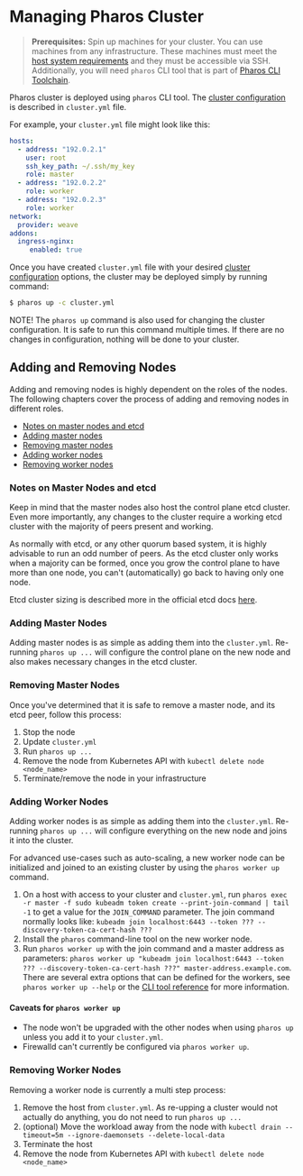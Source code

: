 # Managing Pharos Cluster

> **Prerequisites:** Spin up machines for your cluster. You can use machines from any infrastructure. These machines must meet the [host system requirements](/requirements.md) and they must be accessible via SSH. Additionally, you will need `pharos` CLI tool that is part of [Pharos CLI Toolchain](/install-toolchain.md).

Pharos cluster is deployed using `pharos` CLI tool. The [cluster configuration](/configuration.md) is described in `cluster.yml` file.

For example, your `cluster.yml` file might look like this:

```yaml
hosts:
  - address: "192.0.2.1"
    user: root
    ssh_key_path: ~/.ssh/my_key
    role: master
  - address: "192.0.2.2"
    role: worker
  - address: "192.0.2.3"
    role: worker
network:
  provider: weave
addons:
  ingress-nginx:
     enabled: true
```

Once you have created `cluster.yml` file with your desired [cluster configuration](/configuration.md)  options, the cluster may be deployed simply by running command:

```sh
$ pharos up -c cluster.yml
```

NOTE! The `pharos up` command is also used for changing the cluster configuration. It is safe to run this command multiple times. If there are no changes in configuration, nothing will be done to your cluster.


## Adding and Removing Nodes

Adding and removing nodes is highly dependent on the roles of the nodes. The following chapters cover the process of adding and removing nodes in different roles.

- [Notes on master nodes and etcd](#notes-on-master-nodes-and-etcd)
- [Adding master nodes](#adding-master-nodes)
- [Removing master nodes](#removing-master-nodes)
- [Adding worker nodes](#adding-worker-nodes)
- [Removing worker nodes](#removing-worker-nodes)

### Notes on Master Nodes and etcd

Keep in mind that the master nodes also host the control plane etcd cluster. Even more importantly, any changes to the cluster require a working etcd cluster with the majority of peers present and working.

As normally with etcd, or any other quorum based system, it is highly advisable to run an odd number of peers. As the etcd cluster only works when a majority can be formed, once you grow the control plane to have more than one node, you can't (automatically) go back to having only one node.

Etcd cluster sizing is described more in the official etcd docs [here](https://coreos.com/etcd/docs/3.2.17/v2/admin_guide.html#optimal-cluster-size).

### Adding Master Nodes

Adding master nodes is as simple as adding them into the `cluster.yml`. Re-running `pharos up ...` will configure the control plane on the new node and also makes necessary changes in the etcd cluster.

### Removing Master Nodes

Once you've determined that it is safe to remove a master node, and its etcd peer, follow this process:
1. Stop the node
2. Update `cluster.yml`
3. Run `pharos up ...`
4. Remove the node from Kubernetes API with `kubectl delete node <node_name>`
5. Terminate/remove the node in your infrastructure

### Adding Worker Nodes

Adding worker nodes is as simple as adding them into the `cluster.yml`. Re-running `pharos up ...` will configure everything on the new node and joins it into the cluster.

For advanced use-cases such as auto-scaling, a new worker node can be initialized and joined to an existing cluster by using the `pharos worker up` command.

1. On a host with access to your cluster and `cluster.yml`, run `pharos exec -r master -f sudo kubeadm token create --print-join-command | tail -1` to get a value for the `JOIN_COMMAND` parameter. The join command normally looks like: `kubeadm join localhost:6443 --token ??? --discovery-token-ca-cert-hash ???`
2. Install the `pharos` command-line tool on the new worker node.
3. Run `pharos worker up` with the join command and a master address as parameters: `pharos worker up "kubeadm join localhost:6443 --token ??? --discovery-token-ca-cert-hash ???" master-address.example.com`. There are several extra options that can be defined for the workers, see `pharos worker up --help` or the [CLI tool reference](tools/pharos.md#initialize-or-upgrade-a-worker-node-in-an-existing-pharos-cluster) for more information.

#### Caveats for `pharos worker up`

- The node won't be upgraded with the other nodes when using `pharos up` unless you add it to your `cluster.yml`.
- Firewalld can't currently be configured via `pharos worker up`.

### Removing Worker Nodes

Removing a worker node is currently a multi step process:
1. Remove the host from `cluster.yml`. As re-upping a cluster would not actually do anything, you do not need to run `pharos up ...`
2. (optional) Move the workload away from the node with `kubectl drain --timeout=5m --ignore-daemonsets --delete-local-data`
3. Terminate the host
4. Remove the node from Kubernetes API with `kubectl delete node <node_name>`
